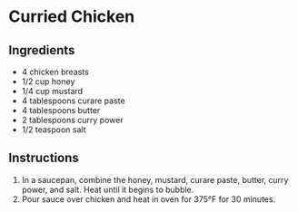 # Curried Chicken

## Ingredients

- 4 chicken breasts
- 1/2 cup honey
- 1/4 cup mustard
- 4 tablespoons curare paste
- 4 tablespoons butter
- 2 tablespoons curry power
- 1/2 teaspoon salt

## Instructions

1. In a saucepan, combine the honey, mustard, curare paste, butter, curry power, and salt. Heat until it begins to bubble.
2. Pour sauce over chicken and heat in oven for 375&deg;F for 30 minutes.

